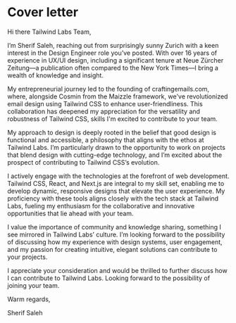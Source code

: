 # Cover letter

Hi there Tailwind Labs Team,

I’m Sherif Saleh, reaching out from surprisingly sunny Zurich with a keen interest in the Design Engineer role you’ve posted. With over 16 years of experience in UX/UI design, including a significant tenure at Neue Zürcher Zeitung—a publication often compared to the New York Times—I bring a wealth of knowledge and insight. 

My entrepreneurial journey led to the founding of craftingemails.com, where, alongside Cosmin from the Maizzle framework, we've revolutionized email design using Tailwind CSS to enhance user-friendliness. This collaboration has deepened my appreciation for the versatility and robustness of Tailwind CSS, skills  I'm excited to contribute to your team.

My approach to design is deeply rooted in the belief that good design is functional and accessible, a philosophy that aligns with the ethos at Tailwind Labs. I’m particularly drawn to the opportunity to work on projects that blend design with cutting-edge technology, and I’m excited about the prospect of contributing to Tailwind CSS’s evolution.


I actively engage with the technologies at the forefront of web development. Tailwind CSS, React, and Next.js are integral to my skill set, enabling me to develop dynamic, responsive designs that elevate the user experience. My proficiency with these tools aligns closely with the tech stack at Tailwind Labs, fueling my enthusiasm for the collaborative and innovative opportunities that lie ahead with your team.


I value the importance of community and knowledge sharing, something I see mirrored in Tailwind Labs’ culture. I’m looking forward to the possibility of discussing how my experience with design systems, user engagement, and my passion for creating intuitive, elegant solutions can contribute to your projects.

I appreciate your consideration and would be thrilled to further discuss how I can contribute to Tailwind Labs. Looking forward to the possibility of joining your team.

Warm regards,

Sherif Saleh
